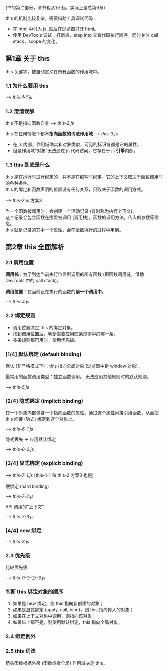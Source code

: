 (书的第二部分，章节也从1计起，实际上是总第6章)

this 的机制比较复杂，需要借助工具调试代码：
* 在 html 中引入 js, 然后在浏览器打开 html。
* 使用 DevTools 调试：打断点，step into 查看代码执行顺序，同时关注 call stack，scope 的变化。

## 第1章 关于 this

this 关键字，被自动定义在所有函数的作用域中。

### 1.1 为什么要用 this 

--> _this-1-1.js_

### 1.2 澄清误解

this 不是指向函数自身 --> _this-2.js_

this 在任何情况下都**不指向函数的词法作用域** --> _this-3.js_
* 在 js 内部，作用域确实和对象类似，可见的标识符都是它的属性。
* 但是作用域“对象”无法通过 js 代码访问，它存在于 js **引擎**内部。

### 1.3 this 到底是什么

this 是在运行时进行绑定的，并不是在编写时绑定。它的上下文取决于函数调用时的各种条件。<br>
this 的绑定和函数声明的位置没有任何关系，只取决于函数的调用方式。 

--> _this-2.js_ 方案3

当一个函数被调用时，会创建一个活动记录 (有时称为执行上下文)。<br>
这个记录会包含函数在哪里被调用 (调用栈)，函数的调用方法，传入的参数等信息。<br>
this 就是记录的其中一个属性，会在函数执行的过程中用到。

## 第2章 this 全面解析

### 2.1 调用位置

**调用栈**：为了到达当前执行位置所调用的所有函数 (即函数调用链，借助 DevTools 中的 call stack)。

**调用位置**：在当前正在执行的函数的**前一个调用中**。

--> _this-4.js_

### 2.2 绑定规则

* 调用位置决定 this 的绑定对象。
* 找到调用位置后，判断需要应用四条规则中的哪一条。
* 多条规则都可用时，使用优先级。

### [1/4] 默认绑定 (default binding)

默认 (非严格模式下)：this 指向全局对象 (浏览器中是 window 对象)。

最常用的函数调用类型：独立函数调用。
无法应用其他规则时的默认规则。

--> _this-5.js_

### [2/4] 隐式绑定 (implicit binding)

在一个对象内部包含一个指向函数的属性，通过这个属性间接引用函数，从而把 this 间接 (隐式) 绑定到这个对象上。

--> _this-6-1.js_

隐式丢失 -> 应用默认绑定

--> _this-6-2.js_

### [3/4] 显式绑定 (explicit binding)

--> _this-7-1.js_ (this-1-1 和 this-2 方案3 也是)

硬绑定 (hard binding)

--> _this-7-2.js_

API 调用的“上下文”

--> _this-7-3.js_

### [4/4] new 绑定

--> _this-8.js_

### 2.3 优先级

比较优先级

--> _this-9-1/-2/-3.js_

### 判断 this 绑定对象的顺序

1. 如果是 new 绑定，则 this 指向新创建的对象；
2. 如果是显式绑定 (apply, call, bind)，则 this 指向传入的对象；
3. 如果在上下文对象中调用，则指向该对象；
4. 如果以上都不是，则使用默认绑定，this 指向全局对象。

### 2.4 绑定例外

### 2.5 this 词法

箭头函数根据外层 (函数或者全局) 作用域决定 this。
